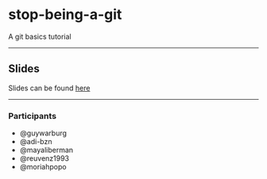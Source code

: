 # stop-being-a-git

A git basics tutorial

___

## Slides

Slides can be found [here](https://slides.com/guywarburg/stop-being-a-git)

___
### Participants

* @guywarburg
* @adi-bzn
* @mayaliberman
* @reuvenz1993
* @moriahpopo
